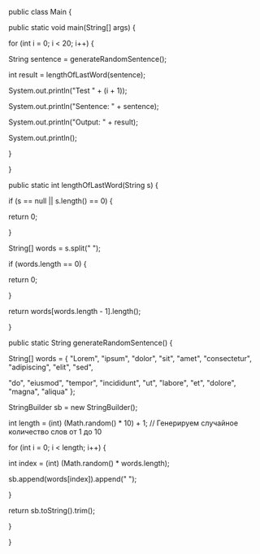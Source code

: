 ﻿public class Main {

public static void main(String[] args) {

for (int i = 0; i < 20; i++) {

String sentence = generateRandomSentence();

int result = lengthOfLastWord(sentence);

System.out.println("Test " + (i + 1));

System.out.println("Sentence: " + sentence);

System.out.println("Output: " + result);

System.out.println();

}

}

public static int lengthOfLastWord(String s) {

if (s == null || s.length() == 0) {

return 0;

}

String[] words = s.split(" ");

if (words.length == 0) {

return 0;

}

return words[words.length - 1].length();

}

public static String generateRandomSentence() {

String[] words = { "Lorem", "ipsum", "dolor", "sit", "amet", "consectetur", "adipiscing", "elit", "sed",

"do", "eiusmod", "tempor", "incididunt", "ut", "labore", "et", "dolore", "magna", "aliqua" };

StringBuilder sb = new StringBuilder();

int length = (int) (Math.random() \* 10) + 1; // Генерируем случайное количество слов от 1 до 10

for (int i = 0; i < length; i++) {

int index = (int) (Math.random() \* words.length);

sb.append(words[index]).append(" ");

}

return sb.toString().trim();

}

}
